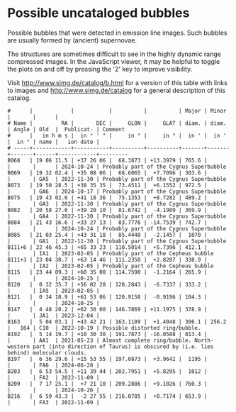 # Possible uncataloged bubbles

Possible bubbles that were detected in emission line images. Such bubbles are
usually formed by (ancient) supernovae.

The structures are sometimes difficult to see in the highly dynamic range
compressed images. In the JavaScript viewer, it may be helpful to toggle the
plots on and off by pressing the '2' key to improve visibility.

Visit <http://www.simg.de/catalog/b.html> for a version of this table with links
to images and <http://www.simg.de/catalog> for a general description of this
catalog.

    #      |            |           |          |          | Major | Minor |       |      |
    # Name |         RA |       DEC |     GLON |     GLAT | diam. | diam. | Angle | Old  |  Publicat- | Comment
    #      |   in h m s |  in ° ' " |     in ° |     in ° |  in ' |  in ' |  in ° | name |   ion date |
    # -----+------------+-----------+----------+----------+-------+-------+-------+------+------------+---------
    B068   | 19 06 11.5 | +37 26 06 |  68.3873 | +13.3979 | 765.6 |       |       |      | 2024-10-24 | Probably part of the Cygnus Superbubble
    B069   | 19 32 02.4 | +35 08 06 |  68.6065 |  +7.7096 | 303.6 |       |       | GA5  | 2022-11-30 | Probably part of the Cygnus Superbubble
    B073   | 19 50 28.5 | +38 35 35 |  73.4511 |  +6.1552 | 972.5 |       |       | GA6  | 2024-10-17 | Probably part of the Cygnus Superbubble
    B075   | 19 43 02.6 | +41 18 36 |  75.1353 |  +8.7282 | 489.2 |       |       | GA3  | 2022-11-30 | Probably part of the Cygnus Superbubble
    B082   | 20 58 27.0 | +39 20 10 |  81.6742 |  -4.1989 | 369.9 |       |       | GA4  | 2022-11-30 | Probably part of the Cygnus Superbubble
    B084   | 21 43 16.6 | +33 27 13 |  83.7776 | -14.7539 | 742.7 |       |       |      | 2024-10-24 | Probably part of the Cygnus Superbubble
    B085   | 21 03 25.4 | +43 31 18 |  85.4448 |  -2.1457 |  1070 |       |       | GA1  | 2022-11-30 | Probably part of the Cygnus Superbubble
    B111+6 | 22 46 45.3 | +65 33 23 | 110.5014 |  +5.7396 | 412.1 |       |       | IA1  | 2023-02-05 | Probably part of the Cepheus bubble
    B111+3 | 23 04 30.7 | +63 14 46 | 111.2350 |  +2.8287 | 338.9 |       |       | IA2  | 2023-02-05 | Probably part of the Cepheus bubble
    B115   | 23 44 09.3 | +60 35 00 | 114.7590 |  -1.2164 | 265.9 |       |       |      | 2024-10-25 | 
    B120   |  0 32 35.7 | +56 02 28 | 120.2843 |  -6.7337 | 333.2 |       |       | IA5  | 2023-02-05 | 
    B121   |  0 34 18.9 | +61 53 06 | 120.9158 |  -0.9196 | 104.3 |       |       |      | 2024-10-25 |
    B147   |  4 48 20.2 | +62 30 00 | 146.7869 | +11.1975 | 378.9 |       |       | JA1  | 2023-12-04 |
    B163   |  5 04 03.1 | +43 42 21 | 163.1109 |  +1.4048 | 306.1 | 256.2 |   164 | C10  | 2022-10-19 | Possible distorted ring/bubble.
    B192   |  5 14 19.7 | +10 30 30 | 191.7873 | -16.0588 | 813.4 |       |       | AA1  | 2021-05-23 | Almost complete ring/bubble. North-western part (into direction of Taurus) is obscured by (i.e. lies behind) molecular clouds.
    B197   |  6 36 29.6 | +15 53 55 | 197.0873 |  +3.9642 |  1195 |       |       | FA6  | 2024-06-28 | 
    B203   |  6 53 54.5 | +11 39 44 | 202.7951 |  +5.8295 |  1012 |       |       | FA2  | 2022-11-09 | 
    B209   |  7 17 25.1 |  +7 21 10 | 209.2886 |  +9.1026 | 760.3 |       |       |      | 2024-10-26 | 
    B216   |  6 59 43.3 |  -2 27 55 | 216.0705 |  +0.7174 | 653.9 |       |       | FA3  | 2022-11-09 | 
